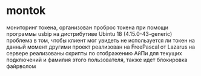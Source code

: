 # montok
мониторинг токена, организован проброс токена при помощи программы usbip на дистрибутиве Ubintu 18 (4.15.0-43-generic) проблема в том, чтобы клиент мог увидеть не используется ли токен на данный момент другими проект реализован на FreePascal от Lazarus  на сервере реализованы скрипты по отображению АйПи для текущих подключений и фамилия этого пользователя, также идет блокировка файрволом
